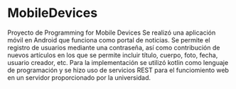 # MobileDevices
Proyecto de Programming for Mobile Devices
Se realizó una aplicación móvil en Android que funciona como portal de noticias. Se permite el registro de usuarios mediante una contraseña, así como contribución de nuevos artículos en los que se permite incluir título, cuerpo, foto, fecha, usuario creador, etc. 
Para la implementación se utilizó kotlin como lenguaje de programación y se hizo uso de servicios REST para el funciomiento web en un servidor proporcionado por la universidad.
